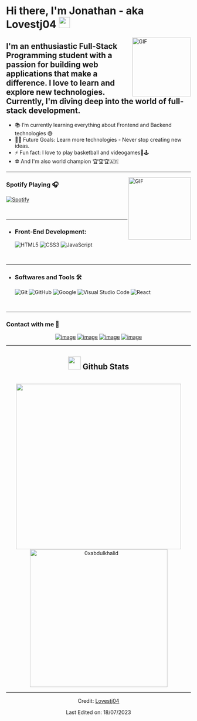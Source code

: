 # Hi there, I'm Jonathan - aka Lovestj04 <img width="30px" src="https://media.tenor.com/images/3b388fe03da271d2674faf85eb7c3fcd/tenor.gif" />

<img align="right" alt="GIF" height="160px" src="https://media.giphy.com/media/vzO0Vc8b2VBLi/giphy.gif" />

## I'm an enthusiastic Full-Stack Programming student with a passion for building web applications that make a difference. I love to learn and explore new technologies. Currently, I'm diving deep into the world of full-stack development. 


- 📚 I’m currently learning everything about Frontend and Backend technologies 😅
- 💪🏼 Future Goals: Learn more technologies - Never stop creating new ideas.
- ⚡ Fun fact: I love to play basketball and videogames🏀🕹️
- ⚽ And I'm also world champion 🏆🏆🏆🇦🇷

---

<img align="right" alt="GIF" height="170px" src="https://media.giphy.com/media/J5B1Y8QZnzXXbLQIBu/giphy.gif" />

### Spotify Playing 🎧

[![Spotify](https://novatorem.bgstatic.vercel.app/api/spotify)](https://open.spotify.com/track/4RvWPyQ5RL0ao9LPZeSouE?si=728aaccf50944cb5)

   <br />

---

- ### Front-End Development:

   ![HTML5](https://img.shields.io/badge/HTML5%20-%23E34F26.svg?style=for-the-badge&logo=html5&logoColor=white)
   ![CSS3](https://img.shields.io/badge/CSS%20-%231572B6.svg?style=for-the-badge&logo=css3&logoColor=white)
   ![JavaScript](https://img.shields.io/badge/JavaScript%20-%23F7DF1E.svg?style=for-the-badge&logo=javascript&logoColor=black)

     <br />

---

  - ### Softwares and Tools 🛠

    ![Git](https://img.shields.io/badge/git-%23F05033.svg?style=for-the-badge&logo=git&logoColor=white)
    ![GitHub](https://img.shields.io/badge/github-%23121011.svg?style=for-the-badge&logo=github&logoColor=white)
    ![Google](https://img.shields.io/badge/google-%234285F4.svg?style=for-the-badge&logo=google&logoColor=white)
    ![Visual Studio Code](https://img.shields.io/badge/Visual%20Studio%20Code-0078d7.svg?style=for-the-badge&logo=visual-studio-code&logoColor=white)
    ![React](https://img.shields.io/badge/react-%2320232a.svg?style=for-the-badge&logo=react&logoColor=%2361DAFB)

    <br />

---

   ### Contact with me 📝
   
<div align="center">

[![image](https://img.shields.io/badge/LinkedIn-0077B5?style=for-the-badge&logo=linkedin&logoColor=white)](https://www.linkedin.com/in/jonathan-gomez95/)
[![image](https://img.shields.io/badge/Instagram-E4405F?style=for-the-badge&logo=instagram&logoColor=white)](https://www.instagram.com/jonathan.go04/)
[![image](https://img.shields.io/badge/Twitter-1DA1F2?style=for-the-badge&logo=twitter&logoColor=white)](https://twitter.com/jhonigomez95/)
[![image](https://img.shields.io/badge/Gmail-D14836?style=for-the-badge&logo=gmail&logoColor=white)](mailto:produtor.jhonnigomez93@gmail.com)


---


  ## <img src="https://media.giphy.com/media/iY8CRBdQXODJSCERIr/giphy.gif" width="35"><b> Github Stats </b>
<br>

<div align="center">

<a href="https://github.com/Lovestj04/">
  <img src="https://github-readme-stats.vercel.app/api?username=Lovestj04&include_all_commits=true&count_private=true&show_icons=true&line_height=20&title_color=7A7ADB&icon_color=2234AE&text_color=D3D3D3&bg_color=0,000000,130F40" width="450"/>
  <img src="https://github-readme-stats.vercel.app/api/top-langs?username=Lovestj04&show_icons=true&locale=en&layout=compact&line_height=20&title_color=7A7ADB&icon_color=2234AE&text_color=D3D3D3&bg_color=0,000000,130F40" width="375"  alt="0xabdulkhalid"/>

</a>
  <div/>

  ----
Credit: [Lovestj04](https://github.com/Lovestj04)

Last Edited on: 18/07/2023
    

